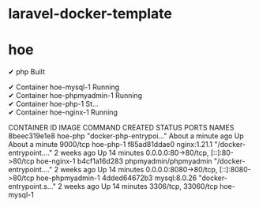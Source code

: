 # laravel-docker-template
# hoe
✔ php  Built

✔ Container hoe-mysql-1       Running                     
 ✔ Container hoe-phpmyadmin-1  Running                    
 ✔ Container hoe-php-1         St...                       
 ✔ Container hoe-nginx-1       Running

CONTAINER ID   IMAGE                   COMMAND                  CREATED              STATUS              PORTS                                     NAMES
8beec319e1e8   hoe-php                 "docker-php-entrypoi…"   About a minute ago   Up About a minute   9000/tcp                                  hoe-php-1
f85ad81ddae0   nginx:1.21.1            "/docker-entrypoint.…"   2 weeks ago          Up 14 minutes       0.0.0.0:80->80/tcp, [::]:80->80/tcp       hoe-nginx-1
b4cf1a16d283   phpmyadmin/phpmyadmin   "/docker-entrypoint.…"   2 weeks ago          Up 14 minutes       0.0.0.0:8080->80/tcp, [::]:8080->80/tcp   hoe-phpmyadmin-1
4dded64672b3   mysql:8.0.26            "docker-entrypoint.s…"   2 weeks ago          Up 14 minutes       3306/tcp, 33060/tcp                       hoe-mysql-1